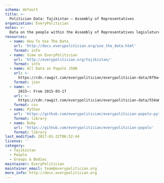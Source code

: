```yaml
---
schema: default
title: >-
  Politician Data: Tajikistan — Assembly of Representatives
organization: EveryPolitician
notes: >-
  Data on the people within the Assembly of Representatives legislature of Tajikistan.
resources:
  - name: How To Use The Data
    url: 'http://docs.everypolitician.org/use_the_data.html'
    format: info
  - name: View on EveryPolitician
    url: 'http://everypolitician.org/tajikistan/'
    format: info
  - name: All Data as Popolo JSON
    url: >-
      https://cdn.rawgit.com/everypolitician/everypolitician-data/0f9a4a1fc7cd053baed1c0eebf93b749a27f6ae6/data/Tajikistan/Representatives/ep-popolo-v1.0.json
    format: json
  - name: >-
      2015–: From 2015-03-17
    url: >-
      https://cdn.rawgit.com/everypolitician/everypolitician-data/554a6cb306153130ac5558e4c015471d63e57cb7/data/Tajikistan/Representatives/term-2015.csv
    format: csv
  - name: Python
    url: 'https://github.com/everypolitician/everypolitician-popolo-python'
    format: library
  - name: Ruby
    url: 'https://github.com/everypolitician/everypolitician-popolo'
    format: library
last_modified: 2017-01-22T06:52:44
license: ''
category:
  - Tajikistan
  - People
  - Groups & Bodies
maintainer: EveryPolitician
maintainer_email: team@everypolitician.org
more_info: http://docs.everypolitician.org
---
```

